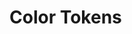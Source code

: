 <script setup>
  import * as tokens from 'olympus-ds-design-tokens/lib/color.js'
  const types = ['Primary', 'Success', 'Warning', 'Danger', 'Neutral']
</script>

# Color Tokens

<ColorPalette 
  v-for="(type, index) in types" 
  :tokens="tokens"
  :key="index" 
  :type="type" 
/>
